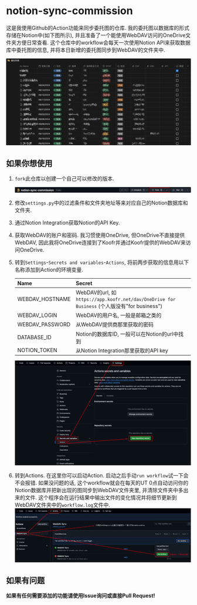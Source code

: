 # notion-sync-commission
这是我使用Github的Action功能来同步委托图的仓库. 我的委托图以数据库的形式存储在Notion中(如下图所示), 并且准备了一个能使用WebDAV访问的OneDrive文件夹方便日常查看. 这个仓库中的workflow会每天一次使用Notion API来获取数据库中委托图的信息, 并将本日新增的委托图同步到WebDAV的文件夹中.

![image-20241103205837469](fig/image-20241103205837469.png)

## 如果你想使用

1. `fork`此仓库以创建一个自己可以修改的版本. 

   ![image-20241103210105435](fig/image-20241103210105435.png)

2. 修改`settings.py`中的过滤条件和文件夹地址等来对应自己的Notion数据库和文件夹. 

3. 通过Notion Integration获取Notion的API Key.

4. 获取WebDAV的账户和密码. 我习惯使用OneDrive, 但OneDrive不直接提供WebDAV, 因此我将OneDrive连接到了Koofr并通过Koofr提供的WebDAV来访问OneDrive. 

5. 转到`Settings`-`Secrets and variables`-`Actions`, 将前两步获取的信息用以下名称添加到Action的环境变量. 

   | Name            | Secret                                                       |
   | --------------- | ------------------------------------------------------------ |
   | WEBDAV_HOSTNAME | WebDAV的url, 如`https://app.koofr.net/dav/OneDrive for Business` (个人版没有"for business") |
   | WEBDAV_LOGIN    | WebDAV的用户名, 一般是邮箱之类的                             |
   | WEBDAV_PASSWORD | 从WebDAV提供商那里获取的密码                                 |
   | DATABASE_ID     | Notion的数据库ID, 一般可以在Notion的url中找到                |
   | NOTION_TOKEN    | 从Notion Integration那里获取的API key                        |

   ![image-20241103201313807](fig/image-20241103201313807.png)

6. 转到Actions. 在这里你可以启动Action. 启动之后手动`run workflow`试一下会不会报错. 如果没问题的话, 这个workflow就会在每天的UT 0点自动访问你的Notion数据库并把新出现的图同步到WebDAV文件夹里, 并清除文件夹中多出来的文件. 这个程序会在运行结果中输出文件的变化情况并将细节更新到WebDAV文件夹中的`workflow.log`文件中. ![image-20241103203517153](fig/image-20241103203517153.png)

## 如果有问题

**如果有任何需要添加的功能请使用Issue询问或直接Pull Request!**

